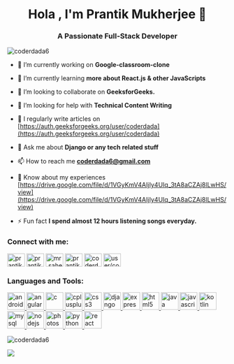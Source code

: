 <h1 align="center">Hola , I'm Prantik Mukherjee 👋 </h1>
<h3 align="center">A Passionate Full-Stack Developer</h3>

<p align="left"> <img src="https://komarev.com/ghpvc/?username=coderdada6&label=Profile%20views&color=0e75b6&style=flat" alt="coderdada6" /> </p>

- 🔭 I’m currently working on **Google-classroom-clone**

- 🌱 I’m currently learning **more about React.js & other JavaScripts**

- 👯 I’m looking to collaborate on **GeeksforGeeks.**

- 🤝 I’m looking for help with **Technical Content Writing**

- 📝 I regularly write articles on [https://auth.geeksforgeeks.org/user/coderdada](https://auth.geeksforgeeks.org/user/coderdada)

- 💬 Ask me about **Django or any tech related stuff**

- 📫 How to reach me **coderdada6@gmail.com**

- 📄 Know about my experiences [https://drive.google.com/file/d/1VGyKmV4AIjIy4UIq_3tA8aCZAj8lLwHS/view](https://drive.google.com/file/d/1VGyKmV4AIjIy4UIq_3tA8aCZAj8lLwHS/view)

- ⚡ Fun fact **I spend almost 12 hours listening songs everyday.**

<h3 align="left">Connect with me:</h3>
<p align="left">
<a href="https://twitter.com/prantik1e" target="blank"><img align="center" src="https://cdn.jsdelivr.net/npm/simple-icons@3.0.1/icons/twitter.svg" alt="prantik1e" height="30" width="40" /></a>
<a href="https://linkedin.com/in/prantikmukherjee" target="blank"><img align="center" src="https://cdn.jsdelivr.net/npm/simple-icons@3.0.1/icons/linkedin.svg" alt="prantikmukherjee" height="30" width="40" /></a>
<a href="https://fb.com/mr.saheb" target="blank"><img align="center" src="https://cdn.jsdelivr.net/npm/simple-icons@3.0.1/icons/facebook.svg" alt="mr.saheb" height="30" width="40" /></a>
<a href="https://instagram.com/prantikm2800" target="blank"><img align="center" src="https://cdn.jsdelivr.net/npm/simple-icons@3.0.1/icons/instagram.svg" alt="prantikm2800" height="30" width="40" /></a>
<a href="https://www.hackerrank.com/coderdada6" target="blank"><img align="center" src="https://cdn.jsdelivr.net/npm/simple-icons@3.0.1/icons/hackerrank.svg" alt="coderdada6" height="30" width="40" /></a>
<a href="https://auth.geeksforgeeks.org/user/user/coderdada" target="blank"><img align="center" src="https://cdn.jsdelivr.net/npm/simple-icons@3.0.1/icons/geeksforgeeks.svg" alt="user/coderdada" height="30" width="40" /></a>
</p>

<h3 align="left">Languages and Tools:</h3>
<p align="left"> <a href="https://developer.android.com" target="_blank"> <img src="https://devicons.github.io/devicon/devicon.git/icons/android/android-original-wordmark.svg" alt="android" width="40" height="40"/> </a> <a href="https://angular.io" target="_blank"> <img src="https://devicons.github.io/devicon/devicon.git/icons/angularjs/angularjs-original.svg" alt="angularjs" width="40" height="40"/> </a> <a href="https://www.cprogramming.com/" target="_blank"> <img src="https://devicons.github.io/devicon/devicon.git/icons/c/c-original.svg" alt="c" width="40" height="40"/> </a> <a href="https://www.w3schools.com/cpp/" target="_blank"> <img src="https://devicons.github.io/devicon/devicon.git/icons/cplusplus/cplusplus-original.svg" alt="cplusplus" width="40" height="40"/> </a> <a href="https://www.w3schools.com/css/" target="_blank"> <img src="https://devicons.github.io/devicon/devicon.git/icons/css3/css3-original-wordmark.svg" alt="css3" width="40" height="40"/> </a> <a href="https://www.djangoproject.com/" target="_blank"> <img src="https://devicons.github.io/devicon/devicon.git/icons/django/django-original.svg" alt="django" width="40" height="40"/> </a> <a href="https://expressjs.com" target="_blank"> <img src="https://devicons.github.io/devicon/devicon.git/icons/express/express-original-wordmark.svg" alt="express" width="40" height="40"/> </a> <a href="https://www.w3.org/html/" target="_blank"> <img src="https://devicons.github.io/devicon/devicon.git/icons/html5/html5-original-wordmark.svg" alt="html5" width="40" height="40"/> </a> <a href="https://www.java.com" target="_blank"> <img src="https://devicons.github.io/devicon/devicon.git/icons/java/java-original-wordmark.svg" alt="java" width="40" height="40"/> </a> <a href="https://developer.mozilla.org/en-US/docs/Web/JavaScript" target="_blank"> <img src="https://devicons.github.io/devicon/devicon.git/icons/javascript/javascript-original.svg" alt="javascript" width="40" height="40"/> </a> <a href="https://kotlinlang.org" target="_blank"> <img src="https://www.vectorlogo.zone/logos/kotlinlang/kotlinlang-icon.svg" alt="kotlin" width="40" height="40"/> </a> <a href="https://www.mysql.com/" target="_blank"> <img src="https://devicons.github.io/devicon/devicon.git/icons/mysql/mysql-original-wordmark.svg" alt="mysql" width="40" height="40"/> </a> <a href="https://nodejs.org" target="_blank"> <img src="https://devicons.github.io/devicon/devicon.git/icons/nodejs/nodejs-original-wordmark.svg" alt="nodejs" width="40" height="40"/> </a> <a href="https://www.photoshop.com/en" target="_blank"> <img src="https://devicons.github.io/devicon/devicon.git/icons/photoshop/photoshop-plain.svg" alt="photoshop" width="40" height="40"/> </a> <a href="https://www.python.org" target="_blank"> <img src="https://devicons.github.io/devicon/devicon.git/icons/python/python-original.svg" alt="python" width="40" height="40"/> </a> <a href="https://reactjs.org/" target="_blank"> <img src="https://devicons.github.io/devicon/devicon.git/icons/react/react-original-wordmark.svg" alt="react" width="40" height="40"/> </a> </p>

<p><img align="center" src="https://github-readme-stats.vercel.app/api/top-langs?username=coderdada6&show_icons=true&locale=en&layout=compact" alt="coderdada6" /></p>

  

<img src = "https://github-readme-stats.vercel.app/api?username=coderdada6&&show_icons=true&title_color=black&icon_color=red&text_color=black&bg_color=white">

